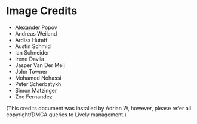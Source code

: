 # Image Credits

 - Alexander Popov
 - Andreas Weiland
 - Ardiss Hutaff
 - Austin Schmid
 - Ian Schneider
 - Irene Davila
 - Jasper Van Der Meij
 - John Towner
 - Mohamed Nohassi
 - Peter Scherbatykh
 - Simon Matzinger
 - Zoe Fernandez

 (This credits document was installed by Adrian W, however, please refer all copyright/DMCA queries to Lively management.)